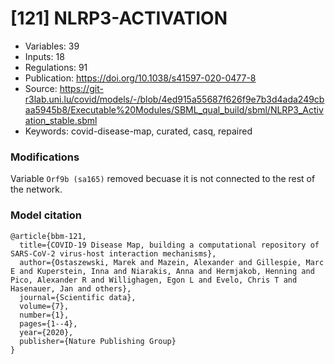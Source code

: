 # \[121\] NLRP3-ACTIVATION

 - Variables: 39
 - Inputs: 18
 - Regulations: 91
 - Publication: https://doi.org/10.1038/s41597-020-0477-8
 - Source: https://git-r3lab.uni.lu/covid/models/-/blob/4ed915a55687f626f9e7b3d4ada249cbaa5945b8/Executable%20Modules/SBML_qual_build/sbml/NLRP3_Activation_stable.sbml
 - Keywords: covid-disease-map, curated, casq, repaired


### Modifications

Variable `Orf9b (sa165)` removed becuase it is not connected to the rest of the network.


### Model citation

```
@article{bbm-121,
  title={COVID-19 Disease Map, building a computational repository of SARS-CoV-2 virus-host interaction mechanisms},
  author={Ostaszewski, Marek and Mazein, Alexander and Gillespie, Marc E and Kuperstein, Inna and Niarakis, Anna and Hermjakob, Henning and Pico, Alexander R and Willighagen, Egon L and Evelo, Chris T and Hasenauer, Jan and others},
  journal={Scientific data},
  volume={7},
  number={1},
  pages={1--4},
  year={2020},
  publisher={Nature Publishing Group}
}

```

